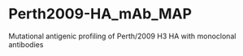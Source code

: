 # Perth2009-HA_mAb_MAP
Mutational antigenic profiling of Perth/2009 H3 HA with monoclonal antibodies
